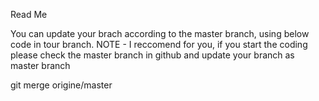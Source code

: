 Read Me

You can update your brach according to the master branch, using below code in tour branch.
NOTE - I reccomend for you, if you start the coding please check the master branch in github and update your branch as master branch

git merge origine/master
